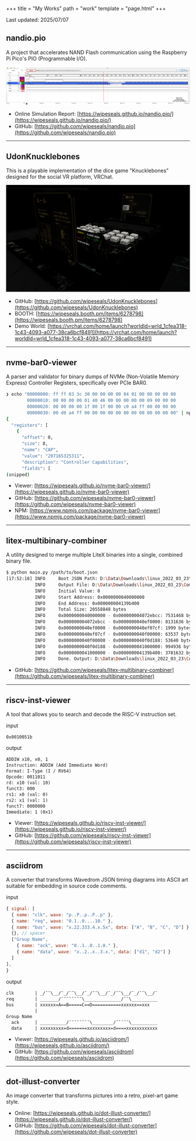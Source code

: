 +++
title = "My Works"
path = "work"
template = "page.html"
+++

Last updated: 2025/07/07

## nandio.pio

A project that accelerates NAND Flash communication using the Raspberry Pi Pico's PIO (Programmable I/O).

![img](https://github.com/wipeseals/nandio.pio/raw/master/misc/PioNandCommander-ProgramPage-Core125MHz-Pio125MHz.png)

- Online Simulation Report: [https://wipeseals.github.io/nandio.pio/](https://wipeseals.github.io/nandio.pio/)
- GitHub: [https://github.com/wipeseals/nandio.pio](https://github.com/wipeseals/nandio.pio)

---

## UdonKnucklebones

This is a playable implementation of the dice game "Knucklebones" designed for the social VR platform, VRChat.

![img](https://github.com/wipeseals/UdonKnucklebones/raw/main/Docs~/screenshot/asset-preview.png)

- GitHub: [https://github.com/wipeseals/UdonKnucklebones](https://github.com/wipeseals/UdonKnucklebones)
- BOOTH: [https://wipeseals.booth.pm/items/6278798](https://wipeseals.booth.pm/items/6278798)
- Demo World: [https://vrchat.com/home/launch?worldId=wrld_1cfea318-1c43-4093-a077-38ca6bcf8491](https://vrchat.com/home/launch?worldId=wrld_1cfea318-1c43-4093-a077-38ca6bcf8491)

---

## nvme-bar0-viewer

A parser and validator for binary dumps of NVMe (Non-Volatile Memory Express) Controller Registers, specifically over PCIe BAR0.

```bash
❯ echo "00000000: ff ff 03 3c 30 00 00 00 00 04 01 00 00 00 00 00
        00000010: 00 00 00 00 01 40 46 00 00 00 00 00 09 00 00 00
        00000020: 00 00 00 00 1f 00 1f 00 00 c0 a4 ff 00 00 00 00
        00000030: 00 d0 a4 ff 00 00 00 00 00 00 00 00 00 00 00 00" | npx nvme-bar0-viewer --json
{
  "registers": [
    {
      "offset": 0,
      "size": 8,
      "name": "CAP",
      "value": "207165325311",
      "description": "Controller Capabilities",
      "fields": [
(snipped)
```

- Viewer: [https://wipeseals.github.io/nvme-bar0-viewer/](https://wipeseals.github.io/nvme-bar0-viewer)
- GitHub: [https://github.com/wipeseals/nvme-bar0-viewer](https://github.com/wipeseals/nvme-bar0-viewer)
- NPM: [https://www.npmjs.com/package/nvme-bar0-viewer](https://www.npmjs.com/package/nvme-bar0-viewer)

---

## litex-multibinary-combiner

A utility designed to merge multiple LiteX binaries into a single, combined binary file.

```bash
$ python main.py /path/to/boot.json
[17:52:18] INFO     Boot JSON Path: D:\Data\Downloads\linux_2022_03_23\boot.json                                                         main.py:68
           INFO     Output File: D:\Data\Downloads\linux_2022_03_23\Combined.bin                                                         main.py:69
           INFO     Initial Value: 0                                                                                                     main.py:70
           INFO     Start Address: 0x0000000040000000                                                                                    main.py:71
           INFO     End Address: 0x000000004139b400                                                                                      main.py:72
           INFO     Total Size: 20558848 bytes                                                                                           main.py:73
           INFO     0x0000000040000000 - 0x000000004072ebcc: 7531468 bytes  Image                                                        main.py:89
           INFO     0x000000004072ebcc - 0x0000000040ef0000: 8131636 bytes  Fill with 0x00                                               main.py:83
           INFO     0x0000000040ef0000 - 0x0000000040ef07cf: 1999 bytes     rv32.dtb                                                     main.py:89
           INFO     0x0000000040ef07cf - 0x0000000040f00000: 63537 bytes    Fill with 0x00                                               main.py:83
           INFO     0x0000000040f00000 - 0x0000000040f0d188: 53640 bytes    opensbi.bin                                                  main.py:89
           INFO     0x0000000040f0d188 - 0x0000000041000000: 994936 bytes   Fill with 0x00                                               main.py:83
           INFO     0x0000000041000000 - 0x000000004139b400: 3781632 bytes  rootfs.cpio                                                  main.py:89
           INFO     Done. Output: D:\Data\Downloads\linux_2022_03_23\Combined.bin                                                        main.py:95
```

- GitHub: [https://github.com/wipeseals/litex-multibinary-combiner](https://github.com/wipeseals/litex-multibinary-combiner)

---

## riscv-inst-viewer

A tool that allows you to search and decode the RISC-V instruction set.

input

```text
0x0010051b
```

output

```text
ADDIW x10, x0, 1
Instruction: ADDIW (Add Immediate Word)
Format: I-Type (I / RV64)
Opcode: 0011011
rd: x10 (val: 10)
funct3: 000
rs1: x0 (val: 0)
rs2: x1 (val: 1)
funct7: 0000000
Immediate: 1 (0x1)
```

- Viewer: [https://wipeseals.github.io/riscv-inst-viewer/](https://wipeseals.github.io/riscv-inst-viewer/)
- GitHub: [https://github.com/wipeseals/riscv-inst-viewer](https://github.com/wipeseals/riscv-inst-viewer)

---

## asciidrom

A converter that transforms Wavedrom JSON timing diagrams into ASCII art suitable for embedding in source code comments.

input

```js
{ signal: [
  { name: "clk", wave: "p..P..p..P..p" },
  { name: "req", wave: "0.1..0....10." },
  { name: "bus", wave: "x.22.333.4.x.5x", data: ["A", "B", "C", "D"] },
  {}, // spacer
  ["Group Name",
    { name: "ack", wave: "0..1..0..1.0." },
    { name: "data", wave: "x..2..x..3.x.", data: ["d1", "d2"] }
  ]
],
}
```

output

```text
clk        | _/¯¯\__/¯_/¯¯\__/¯_/¯¯\__/¯_/¯¯\__/¯_/¯¯\__/¯
req        | _______/¯¯¯¯¯¯¯¯\______________/¯¯\__________
bus        | xxxxxx=A==B=====C==D===========xxxxxx==xxx
           |
Group Name
  ack      | __________/¯¯¯¯¯¯¯¯\________/¯¯¯¯¯\__________
  data     | xxxxxxxxx=d=======xxxxxxxxx=d====xxxxxxxxxxxx
```

- Viewer: [https://wipeseals.github.io/asciidrom/](https://wipeseals.github.io/asciidrom/)
- GitHub: [https://github.com/wipeseals/asciidrom](https://github.com/wipeseals/asciidrom)

---

## dot-illust-converter

An image converter that transforms pictures into a retro, pixel-art game style.

- Online: [https://wipeseals.github.io/dot-illust-converter/](https://wipeseals.github.io/dot-illust-converter/)
- GitHub: [https://github.com/wipeseals/dot-illust-converter](https://github.com/wipeseals/dot-illust-converter)
